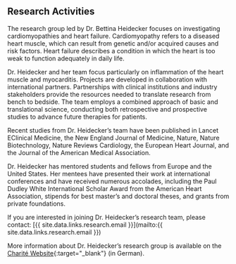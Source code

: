 ## Research Activities

The research group led by Dr. Bettina Heidecker focuses on investigating cardiomyopathies and heart failure.
Cardiomyopathy refers to a diseased heart muscle, which can result from genetic and/or acquired causes and risk factors.
Heart failure describes a condition in which the heart is too weak to function adequately in daily life.

Dr. Heidecker and her team focus particularly on inflammation of the heart muscle and myocarditis.
Projects are developed in collaboration with international partners.
Partnerships with clinical institutions and industry stakeholders provide the resources needed to translate research from bench to bedside.
The team employs a combined approach of basic and translational science, conducting both retrospective and prospective studies to advance future therapies for patients.

Recent studies from Dr. Heidecker’s team have been published in Lancet EClinical Medicine, the New England Journal of Medicine, Nature, Nature Biotechnology, Nature Reviews Cardiology, the European Heart Journal, and the Journal of the American Medical Association.

Dr. Heidecker has mentored students and fellows from Europe and the United States.
Her mentees have presented their work at international conferences and have received numerous accolades, including the Paul Dudley White International Scholar Award from the American Heart Association, stipends for best master’s and doctoral theses, and grants from private foundations.

If you are interested in joining Dr. Heidecker’s research team, please contact:
[{{ site.data.links.research.email }}](mailto:{{ site.data.links.research.email }})

More information about Dr. Heidecker’s research group is available on the [Charité Website]({{site.data.links.research.group_page[site.lang]}}){:target="\_blank"} (in German).

